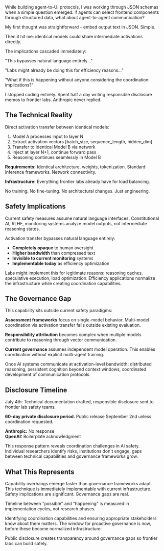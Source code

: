 
While building agent-to-UI protocols, I was working through JSON schemas when a simple question emerged: if agents can select frontend components through structured data, what about agent-to-agent communication?

My first thought was straightforward - embed output text in JSON. Simple.

Then it hit me: identical models could share intermediate activations directly.

The implications cascaded immediately:

"This bypasses natural language entirely..."

"Labs might already be doing this for efficiency reasons..."

"What if this is happening without anyone considering the coordination implications?"

I stopped coding entirely. Spent half a day writing responsible disclosure memos to frontier labs. Anthropic never replied.

## The Technical Reality

Direct activation transfer between identical models:

1. Model A processes input to layer N
2. Extract activation vectors [batch_size, sequence_length, hidden_dim]
3. Transfer to identical Model B via network
4. Inject at layer N+1, continue forward pass
5. Reasoning continues seamlessly in Model B

**Requirements:** Identical architecture, weights, tokenization. Standard inference frameworks. Network connectivity.

**Infrastructure:** Everything frontier labs already have for load balancing.

No training. No fine-tuning. No architectural changes. Just engineering.

## Safety Implications

Current safety measures assume natural language interfaces. Constitutional AI, RLHF, monitoring systems analyze model outputs, not intermediate reasoning states.

Activation transfer bypasses natural language entirely:
- **Completely opaque** to human oversight
- **Higher bandwidth** than compressed text
- **Invisible to current monitoring** systems  
- **Implementable today** as efficiency optimization

Labs might implement this for legitimate reasons: reasoning caches, speculative execution, load optimization. Efficiency applications normalize the infrastructure while creating coordination capabilities.

## The Governance Gap

This capability sits outside current safety paradigms:

**Assessment frameworks** focus on single-model behavior. Multi-model coordination via activation transfer falls outside existing evaluation.

**Responsibility attribution** becomes complex when multiple models contribute to reasoning through vector communication.

**Current governance** assumes independent model operation. This enables coordination without explicit multi-agent training.

Once AI systems communicate at activation-level bandwidth: distributed reasoning, persistent cognition beyond context windows, coordinated development of communication protocols.

## Disclosure Timeline

July 4th: Technical documentation drafted, responsible disclosure sent to frontier lab safety teams.

**60-day private disclosure period.** Public release September 2nd unless coordination requested.

**Anthropic:** No response  
**OpenAI:** Boilerplate acknowledgment

This response pattern reveals coordination challenges in AI safety. Individual researchers identify risks, institutions don't engage, gaps between technical capabilities and governance frameworks grow.

## What This Represents

Capability overhangs emerge faster than governance frameworks adapt. This technique is immediately implementable with current infrastructure. Safety implications are significant. Governance gaps are real.

Timeline between "possible" and "happening" is measured in implementation cycles, not research phases.

Identifying coordination capabilities and ensuring appropriate stakeholders know about them matters. The window for proactive governance is now, before these become normalized infrastructure.

Public disclosure creates transparency around governance gaps so frontier labs can build safely.


